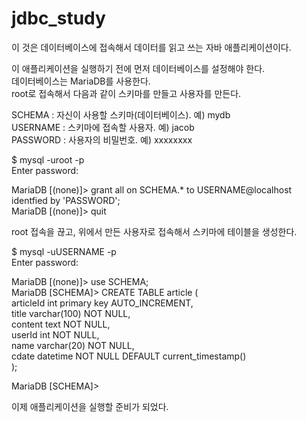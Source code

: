 # jdbc_study

이 것은 데이터베이스에 접속해서 데이터를 읽고 쓰는 자바 애플리케이션이다.

이 애플리케이션을 실행하기 전에 먼저 데이터베이스를 설정해야 한다.\
데이터베이스는 MariaDB를 사용한다.\
root로 접속해서 다음과 같이 스키마를 만들고 사용자를 만든다.

SCHEMA : 자신이 사용할 스키마(데이터베이스). 예) mydb\
USERNAME : 스키마에 접속할 사용자. 예) jacob\
PASSWORD : 사용자의 비밀번호. 예) xxxxxxxx

$ mysql -uroot -p\
Enter password:

MariaDB [(none)]> grant all on SCHEMA.* to USERNAME@localhost identfied by 'PASSWORD';\
MariaDB [(none)]> quit

root 접속을 끊고, 위에서 만든 사용자로 접속해서 스키마에 테이블을 생성한다.

$ mysql -uUSERNAME -p\
Enter password:

MariaDB [(none)]> use SCHEMA;\
MariaDB [SCHEMA]> CREATE TABLE article (\
	articleId int primary key AUTO_INCREMENT,\
	title varchar(100) NOT NULL,\
	content text NOT NULL,\
	userId int NOT NULL,\
	name varchar(20) NOT NULL,\
	cdate datetime NOT NULL DEFAULT current_timestamp()\
);

MariaDB [SCHEMA]>

이제 애플리케이션을 실행할 준비가 되었다.
